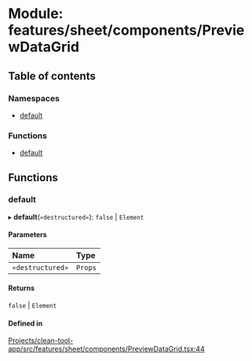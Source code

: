 # Module: features/sheet/components/PreviewDataGrid

## Table of contents

### Namespaces

- [default](../wiki/features.sheet.components.PreviewDataGrid.default)

### Functions

- [default](../wiki/features.sheet.components.PreviewDataGrid#default)

## Functions

### default

▸ **default**(`«destructured»`): ``false`` \| `Element`

#### Parameters

| Name | Type |
| :------ | :------ |
| `«destructured»` | `Props` |

#### Returns

``false`` \| `Element`

#### Defined in

[Projects/clean-tool-app/src/features/sheet/components/PreviewDataGrid.tsx:44](https://github.com/yuckyh/clean-tool-app/)
